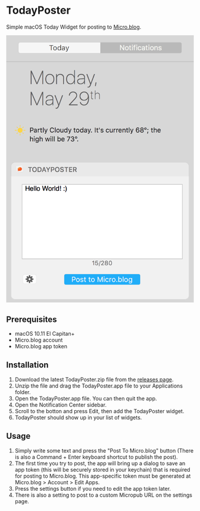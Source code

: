 # TodayPoster

Simple macOS Today Widget for posting to [Micro.blog](https://micro.blog/).

![TodayPoster](https://github.com/bryanluby/TodayPoster/raw/master/TodayPoster.png "App Screenshot")

## Prerequisites

- macOS 10.11 El Capitan+
- Micro.blog account
- Micro.blog app token

## Installation

1. Download the latest TodayPoster.zip file from the [releases page](https://github.com/bryanluby/TodayPoster/releases/latest).
2. Unzip the file and drag the TodayPoster.app file to your Applications folder.
3. Open the TodayPoster.app file. You can then quit the app.
4. Open the Notification Center sidebar.
5. Scroll to the botton and press Edit, then add the TodayPoster widget.
6. TodayPoster should show up in your list of widgets.

## Usage

1. Simply write some text and press the "Post To Micro.blog" button (There is also a Command + Enter keyboard shortcut to publish the post).
2. The first time you try to post, the app will bring up a dialog to save an app token (this will be securely stored in your keychain) that is required for posting to Micro.blog. This app-specific token must be generated at Micro.blog > Account > Edit Apps.
3. Press the settings button if you need to edit the app token later.
4. There is also a setting to post to a custom Micropub URL on the settings page.
